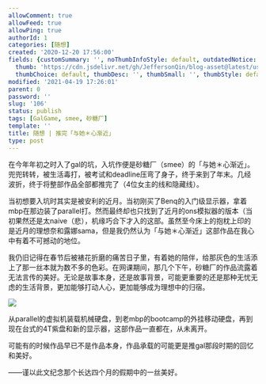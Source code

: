 ```yaml
---
allowComment: true
allowFeed: true
allowPing: true
authorId: 1
categories: [随想]
created: '2020-12-20 17:56:00'
fields: {customSummary: '', noThumbInfoStyle: default, outdatedNotice: 'no', reprint: standard,
  thumb: 'https://cdn.jsdelivr.net/gh/JeffersonQin/blog-asset@latest/usr/uploads/2020/12/1608458194.png',
  thumbChoice: default, thumbDesc: '', thumbSmall: '', thumbStyle: default}
modified: '2021-04-19 17:26:01'
parent: 0
password: ''
slug: '106'
status: publish
tags: [GalGame, smee, 砂糖厂]
template: ''
title: 随想 | 推完「与她＊心渐近」
type: post
---
```

在今年年初之时入了gal的坑，入坑作便是砂糖厂（smee）的「与她＊心渐近」。兜兜转转，被生活毒打，被考试和deadline压弯了身子，终于来到了年末。几经波折，终于将整部作品全部都推完了（4位女主的线和隐藏线）。

当初想要入坑时其实是被安利的近月。当初刚买了Benq的入门级显示器，拿着mbp在那边装了parallel打。然而最终却也只找到了近月的ons模拟器的版本（当初果然还是太naive（悲），机缘巧合下才入的这部。虽然至今床上的抱枕上印的是近月的理想奈和露娜sama，但是我仍然认为「与她＊心渐近」这部作品在我心中有着不可撼动的地位。

我仍旧记得在春节后被裱花折磨的痛苦日子里，有着她的陪伴，给那灰色的生活添上了那一丝本就为数不多的色彩。在网课期间，那几个下午，砂糖厂的作品流露着无法言传的美好。无论是故事本身，还是故事背景，可能更重要的还是那种无忧无虑的生活背景，更加能够打动人心，更加能够成为理想中的归宿。

![](https://cdn.jsdelivr.net/gh/JeffersonQin/blog-asset@latest/usr/uploads/2020/12/1608458194.png)

从parallel的虚拟机装载机械硬盘，到老mbp的bootcamp的外挂移动硬盘，再到现在台式的4T紫盘和新的显示器，这部作品一直都在，从未离开。

可能有的时候作品早已不是作品本身，作品承载的可能更是推gal那段时期的回忆和美好。

——谨以此文纪念那个长达四个月的假期中的一丝美好。

